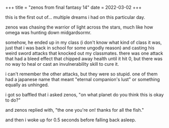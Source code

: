 +++
title = "zenos from final fantasy 14"
date = 2022-03-02
+++

this is the first out of... multiple dreams i had on this particular day.

zenos was chasing the warrior of light across the stars, much like how omega was hunting down midgardsormr.

somehow, he ended up in my class (i don't know what kind of class it was, just that i was back in school for some ungodly reason) and casting his weird sword attacks that knocked out my classmates. there was one attack that had a bleed effect that chipped away health until it hit 0, but there was no way to heal or cast an invulnerability skill to cure it.

i can't remember the other attacks, but they were so stupid. one of them had a japanese name that meant "eternal companion's lust" or something equally as unhinged.

i got so baffled that i asked zenos, "on what planet do you think this is okay to do?"

and zenos replied with, "the one you're on! thanks for all the fish."

and then i woke up for 0.5 seconds before falling back asleep.